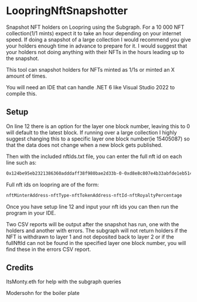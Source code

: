 # LoopringNftSnapshotter
Snapshot NFT holders on Loopring using the Subgraph. For a 10 000 NFT collection(1/1 mints) expect it to take an hour depending on your internet speed. If doing a snapshot of a large collection I would recommend you give your holders enough time in advance to prepare for it. I would suggest that your holders not doing anything with their NFTs in the hours leading up to the snapshot.

This tool can snapshot holders for NFTs minted as 1/1s or minted an X amount of times.

You will need an IDE that can handle .NET 6 like Visual Studio 2022 to compile this.

## Setup

On line 12 there is an option for the layer one block number, leaving this to 0 will default to the latest block. If running over a large collection I highly suggest changing this to a specific layer one block number(ie 15405087) so that the data does not change when a new block gets published.

Then with the included nftIds.txt file, you can enter the full nft id on each line such as:

```bash 
0x124be95eb2321386360adddaff38f980bae2d33b-0-0xd8e8c807e4b33abfde1eb514e798f700ca4e361b-0xf11780791dfef9ca79a07f046e98ef0efdebecfaa763b24eb61ccaaca3132d32-10
```
Full nft ids on loopring are of the form:

```bash
nftMinterAddress-nftType-nftTokenAddress-nftId-nftRoyaltyPercentage
```
Once you have setup line 12 and input your nft ids you can then run the program in your IDE.

Two CSV reports will be output after the snapshot has run, one with the holders and another with errors. The subgraph will not return holders if the NFT is withdrawn to layer 1 and not deposited back to layer 2 or if the fullNftId can not be found in the specified layer one block number, you will find these in the errors CSV report.

## Credits
ItsMonty.eth for help with the subgraph queries

Modersohn for the boiler plate
